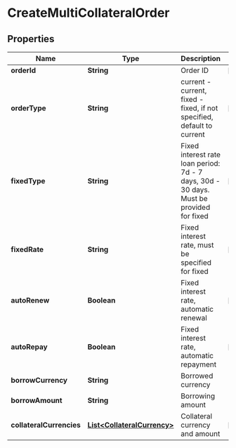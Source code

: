 
# CreateMultiCollateralOrder

## Properties

Name | Type | Description | Notes
------------ | ------------- | ------------- | -------------
**orderId** | **String** | Order ID |  [optional]
**orderType** | **String** | current - current, fixed - fixed, if not specified, default to current |  [optional]
**fixedType** | **String** | Fixed interest rate loan period: 7d - 7 days, 30d - 30 days. Must be provided for fixed |  [optional]
**fixedRate** | **String** | Fixed interest rate, must be specified for fixed |  [optional]
**autoRenew** | **Boolean** | Fixed interest rate, automatic renewal |  [optional]
**autoRepay** | **Boolean** | Fixed interest rate, automatic repayment |  [optional]
**borrowCurrency** | **String** | Borrowed currency | 
**borrowAmount** | **String** | Borrowing amount | 
**collateralCurrencies** | [**List&lt;CollateralCurrency&gt;**](CollateralCurrency.md) | Collateral currency and amount |  [optional]

